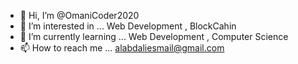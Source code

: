 - 👋 Hi, I’m @OmaniCoder2020
- 👀 I’m interested in ... Web Development , BlockCahin
- 🌱 I’m currently learning ... Web Development , Computer Science
- 📫 How to reach me ... alabdaliesmail@gmail.com

<!---
OmaniCoder2020/OmaniCoder2020 is a ✨ special ✨ repository because its `README.md` (this file) appears on your GitHub profile.
You can click the Preview link to take a look at your changes.
--->
